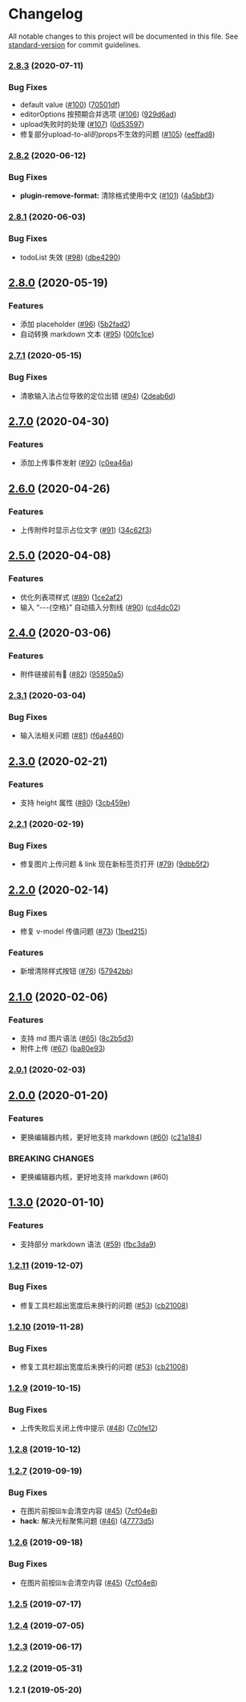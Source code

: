 # Changelog

All notable changes to this project will be documented in this file. See [standard-version](https://github.com/conventional-changelog/standard-version) for commit guidelines.

### [2.8.3](https://github.com/FEMessage/v-editor/compare/v2.8.2...v2.8.3) (2020-07-11)


### Bug Fixes

* default value ([#100](https://github.com/FEMessage/v-editor/issues/100)) ([70501df](https://github.com/FEMessage/v-editor/commit/70501df))
* editorOptions 按预期合并选项 ([#106](https://github.com/FEMessage/v-editor/issues/106)) ([929d6ad](https://github.com/FEMessage/v-editor/commit/929d6ad))
* upload失败时的处理 ([#107](https://github.com/FEMessage/v-editor/issues/107)) ([0d53597](https://github.com/FEMessage/v-editor/commit/0d53597))
* 修复部分upload-to-ali的props不生效的问题 ([#105](https://github.com/FEMessage/v-editor/issues/105)) ([eeffad8](https://github.com/FEMessage/v-editor/commit/eeffad8))



### [2.8.2](https://github.com/FEMessage/v-editor/compare/v2.8.1...v2.8.2) (2020-06-12)


### Bug Fixes

* **plugin-remove-format:** 清除格式使用中文 ([#101](https://github.com/FEMessage/v-editor/issues/101)) ([4a5bbf3](https://github.com/FEMessage/v-editor/commit/4a5bbf3))



### [2.8.1](https://github.com/FEMessage/v-editor/compare/v2.8.0...v2.8.1) (2020-06-03)


### Bug Fixes

* todoList 失效 ([#98](https://github.com/FEMessage/v-editor/issues/98)) ([dbe4290](https://github.com/FEMessage/v-editor/commit/dbe4290))



## [2.8.0](https://github.com/FEMessage/v-editor/compare/v2.7.1...v2.8.0) (2020-05-19)


### Features

* 添加 placeholder ([#96](https://github.com/FEMessage/v-editor/issues/96)) ([5b2fad2](https://github.com/FEMessage/v-editor/commit/5b2fad2))
* 自动转换 markdown 文本 ([#95](https://github.com/FEMessage/v-editor/issues/95)) ([00fc1ce](https://github.com/FEMessage/v-editor/commit/00fc1ce))



### [2.7.1](https://github.com/FEMessage/v-editor/compare/v2.7.0...v2.7.1) (2020-05-15)


### Bug Fixes

* 清歌输入法占位导致的定位出错 ([#94](https://github.com/FEMessage/v-editor/issues/94)) ([2deab6d](https://github.com/FEMessage/v-editor/commit/2deab6d))



## [2.7.0](https://github.com/FEMessage/v-editor/compare/v2.6.0...v2.7.0) (2020-04-30)


### Features

* 添加上传事件发射 ([#92](https://github.com/FEMessage/v-editor/issues/92)) ([c0ea46a](https://github.com/FEMessage/v-editor/commit/c0ea46a))



## [2.6.0](https://github.com/FEMessage/v-editor/compare/v2.5.0...v2.6.0) (2020-04-26)


### Features

* 上传附件时显示占位文字 ([#91](https://github.com/FEMessage/v-editor/issues/91)) ([34c62f3](https://github.com/FEMessage/v-editor/commit/34c62f3))



## [2.5.0](https://github.com/FEMessage/v-editor/compare/v2.4.0...v2.5.0) (2020-04-08)


### Features

* 优化列表项样式 ([#89](https://github.com/FEMessage/v-editor/issues/89)) ([1ce2af2](https://github.com/FEMessage/v-editor/commit/1ce2af2))
* 输入 “---{空格}” 自动插入分割线 ([#90](https://github.com/FEMessage/v-editor/issues/90)) ([cd4dc02](https://github.com/FEMessage/v-editor/commit/cd4dc02))



## [2.4.0](https://github.com/FEMessage/v-editor/compare/v2.3.1...v2.4.0) (2020-03-06)


### Features

* 附件链接前有🔗 ([#82](https://github.com/FEMessage/v-editor/issues/82)) ([95950a5](https://github.com/FEMessage/v-editor/commit/95950a5))



### [2.3.1](https://github.com/FEMessage/v-editor/compare/v2.3.0...v2.3.1) (2020-03-04)


### Bug Fixes

* 输入法相关问题 ([#81](https://github.com/FEMessage/v-editor/issues/81)) ([f6a4460](https://github.com/FEMessage/v-editor/commit/f6a4460))



## [2.3.0](https://github.com/FEMessage/v-editor/compare/v2.2.1...v2.3.0) (2020-02-21)


### Features

* 支持 height 属性 ([#80](https://github.com/FEMessage/v-editor/issues/80)) ([3cb459e](https://github.com/FEMessage/v-editor/commit/3cb459e))



### [2.2.1](https://github.com/FEMessage/v-editor/compare/v2.2.0...v2.2.1) (2020-02-19)


### Bug Fixes

* 修复图片上传问题 & link 现在新标签页打开 ([#79](https://github.com/FEMessage/v-editor/issues/79)) ([9dbb5f2](https://github.com/FEMessage/v-editor/commit/9dbb5f2))



## [2.2.0](https://github.com/FEMessage/v-editor/compare/v2.1.0...v2.2.0) (2020-02-14)


### Bug Fixes

* 修复 v-model 传值问题 ([#73](https://github.com/FEMessage/v-editor/issues/73)) ([1bed215](https://github.com/FEMessage/v-editor/commit/1bed215))


### Features

* 新增清除样式按钮 ([#76](https://github.com/FEMessage/v-editor/issues/76)) ([57942bb](https://github.com/FEMessage/v-editor/commit/57942bb))



## [2.1.0](https://github.com/FEMessage/v-editor/compare/v2.0.1...v2.1.0) (2020-02-06)


### Features

* 支持 md 图片语法 ([#65](https://github.com/FEMessage/v-editor/issues/65)) ([8c2b5d3](https://github.com/FEMessage/v-editor/commit/8c2b5d3))
* 附件上传 ([#67](https://github.com/FEMessage/v-editor/issues/67)) ([ba80e93](https://github.com/FEMessage/v-editor/commit/ba80e93))



### [2.0.1](https://github.com/FEMessage/v-editor/compare/v2.0.0...v2.0.1) (2020-02-03)



## [2.0.0](https://github.com/FEMessage/v-editor/compare/v1.3.0...v2.0.0) (2020-01-20)


### Features

* 更换编辑器内核，更好地支持 markdown ([#60](https://github.com/FEMessage/v-editor/issues/60)) ([c21a184](https://github.com/FEMessage/v-editor/commit/c21a184))


### BREAKING CHANGES

* 更换编辑器内核，更好地支持 markdown (#60)



## [1.3.0](https://github.com/FEMessage/v-editor/compare/v1.2.11...v1.3.0) (2020-01-10)


### Features

* 支持部分 markdown 语法 ([#59](https://github.com/FEMessage/v-editor/issues/59)) ([fbc3da9](https://github.com/FEMessage/v-editor/commit/fbc3da9))



### [1.2.11](https://github.com/FEMessage/v-editor/compare/v1.2.10...v1.2.11) (2019-12-07)


### Bug Fixes

* 修复工具栏超出宽度后未换行的问题 ([#53](https://github.com/FEMessage/v-editor/issues/53)) ([cb21008](https://github.com/FEMessage/v-editor/commit/cb21008))



### [1.2.10](https://github.com/FEMessage/v-editor/compare/v1.2.9...v1.2.10) (2019-11-28)


### Bug Fixes

* 修复工具栏超出宽度后未换行的问题 ([#53](https://github.com/FEMessage/v-editor/issues/53)) ([cb21008](https://github.com/FEMessage/v-editor/commit/cb21008))



### [1.2.9](https://github.com/FEMessage/v-editor/compare/v1.2.8...v1.2.9) (2019-10-15)


### Bug Fixes

* 上传失败后关闭上传中提示 ([#48](https://github.com/FEMessage/v-editor/issues/48)) ([7c0fe12](https://github.com/FEMessage/v-editor/commit/7c0fe12))



### [1.2.8](https://github.com/FEMessage/v-editor/compare/v1.2.7...v1.2.8) (2019-10-12)



### [1.2.7](https://github.com/FEMessage/v-editor/compare/v1.2.6...v1.2.7) (2019-09-19)


### Bug Fixes

* 在图片前按`回车`会清空内容 ([#45](https://github.com/FEMessage/v-editor/issues/45)) ([7cf04e8](https://github.com/FEMessage/v-editor/commit/7cf04e8))
* **hack:** 解决光标聚焦问题 ([#46](https://github.com/FEMessage/v-editor/issues/46)) ([47773d5](https://github.com/FEMessage/v-editor/commit/47773d5))



### [1.2.6](https://github.com/FEMessage/v-editor/compare/v1.2.5...v1.2.6) (2019-09-18)


### Bug Fixes

* 在图片前按`回车`会清空内容 ([#45](https://github.com/FEMessage/v-editor/issues/45)) ([7cf04e8](https://github.com/FEMessage/v-editor/commit/7cf04e8))



### [1.2.5](https://github.com/FEMessage/v-editor/compare/v1.2.4...v1.2.5) (2019-07-17)



### [1.2.4](https://github.com/FEMessage/v-editor/compare/v1.2.3...v1.2.4) (2019-07-05)



### [1.2.3](https://github.com/FEMessage/v-editor/compare/v1.2.2...v1.2.3) (2019-06-17)



### [1.2.2](https://github.com/FEMessage/v-editor/compare/v1.2.1...v1.2.2) (2019-05-31)



### 1.2.1 (2019-05-20)
